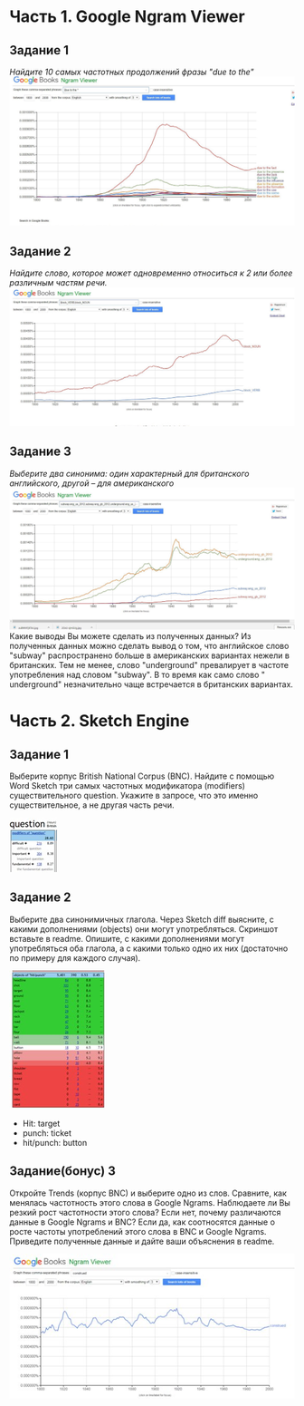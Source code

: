 # Часть 1. Google Ngram Viewer
 ## Задание 1
 *Найдите 10 самых частотных продолжений фразы "due to the"*
 ![](https://github.com/ingakaspar/hw6/blob/master/2OxU-sjmGUg.jpg)
 ## Задание 2
 *Найдите слово, которое может одновременно относиться к 2 или более различным частям речи.*
 ![](https://github.com/ingakaspar/hw6/blob/master/zuBWMFjKTxU.jpg)
 ## Задание 3
 *Выберите два синонима: один характерный для британского английского, другой – для американского*
 ![](https://github.com/ingakaspar/hw6/blob/master/ZDXUNAtcs1E.jpg)
 Какие выводы Вы можете сделать из полученных данных?
 Из полученных данных можно сделать вывод о том, что английскоe словo "subway" распространено больше в американских вариантах нежели в британских. Тем не менее, слово "underground" превалирует в частоте употребления над словом "subway". В то время как само слово " underground" незначительно чаще встречается в британских вариантах.
# Часть 2. Sketch Engine
 ## Задание 1
 Выберите корпус British National Corpus (BNC). Найдите с помощью Word Sketch три самых частотных модификатора (modifiers) существительного question. Укажите в запросе, что это именно существительное, а не другая часть речи.
 
  ![](https://github.com/ingakaspar/hw6/blob/master/hZoQawqPKXI.jpg)
 ## Задание 2
  Выберите два синонимичных глагола. Через Sketch diff выясните, с какими дополнениями (objects) они могут употребляться. Скриншот вставьте в readme. Опишите, с какими дополнениями могут употребляться оба глагола, а с какими только одно их них (достаточно по примеру для каждого случая).
  
  ![](https://github.com/ingakaspar/hw6/blob/master/xh-JOVgHEZg.jpg)
  - Hit:  target  
  - punch: ticket 
  - hit/punch: button  
 ## Задание(бонус) 3
 Откройте Trends (корпус BNC) и выберите одно из слов. Сравните, как менялась частотность этого слова в Google Ngrams. Наблюдаете ли Вы резкий рост частотности этого слова? Если нет, почему различаются данные в Google Ngrams и BNC? Если да, как соотносятся данные о росте частоты употреблений этого слова в BNC и Google Ngrams. Приведите полученные данные и дайте ваши объяснения в readme.
 
![](https://github.com/ingakaspar/hw6/blob/master/v-I3Lrp6St8.jpg)
